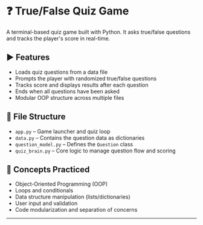 # ❓ True/False Quiz Game

A terminal-based quiz game built with Python. It asks true/false questions and tracks the player's score in real-time.

## ▶️ Features

- Loads quiz questions from a data file
- Prompts the player with randomized true/false questions
- Tracks score and displays results after each question
- Ends when all questions have been asked
- Modular OOP structure across multiple files

## 📁 File Structure

- `app.py` – Game launcher and quiz loop
- `data.py` – Contains the question data as dictionaries
- `question_model.py` – Defines the `Question` class
- `quiz_brain.py` – Core logic to manage question flow and scoring

## 🧠 Concepts Practiced

- Object-Oriented Programming (OOP)
- Loops and conditionals
- Data structure manipulation (lists/dictionaries)
- User input and validation
- Code modularization and separation of concerns

---